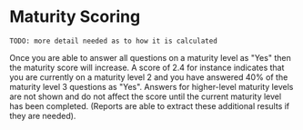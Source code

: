 # Maturity Scoring 

`TODO: more detail needed as to how it is calculated`

Once you are able to answer all questions on a maturity level as "Yes" then the maturity score will increase. A score of 2.4 for instance indicates that you are currently on a maturity level 2 and you have answered 40% of the maturity level 3 questions as "Yes". Answers for higher-level maturity levels are not shown and do not affect the score until the current maturity level has been completed. (Reports are able to extract these additional results if they are needed).